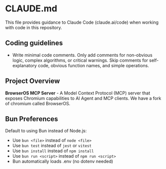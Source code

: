 # CLAUDE.md

This file provides guidance to Claude Code (claude.ai/code) when working with code in this repository.

## Coding guidelines
- Write minimal code comments. Only add comments for non-obvious logic, complex algorithms, or critical warnings. Skip comments for self-explanatory code, obvious function names, and simple operations.

## Project Overview

**BrowserOS MCP Server** - A Model Context Protocol (MCP) server that exposes Chromium capabilities to AI Agent and MCP clients. We have a fork of chromium called BrowserOS.

## Bun Preferences

Default to using Bun instead of Node.js:

- Use `bun <file>` instead of `node <file>`
- Use `bun test` instead of `jest` or `vitest`
- Use `bun install` instead of `npm install`
- Use `bun run <script>` instead of `npm run <script>`
- Bun automatically loads .env (no dotenv needed)

